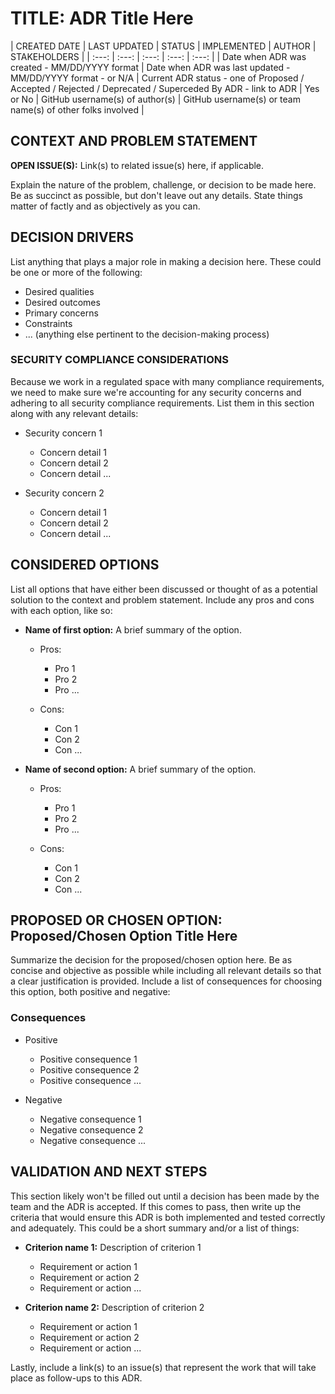 # TITLE:  ADR Title Here


| CREATED DATE | LAST UPDATED | STATUS | IMPLEMENTED | AUTHOR | STAKEHOLDERS |
| :---: | :---: | :---: | :---: | :---: |
| Date when ADR was created - MM/DD/YYYY format | Date when ADR was last updated - MM/DD/YYYY format - or N/A | Current ADR status - one of Proposed / Accepted / Rejected / Deprecated / Superceded By ADR - link to ADR | Yes or No | GitHub username(s) of author(s) | GitHub username(s) or team name(s) of other folks involved |


## CONTEXT AND PROBLEM STATEMENT

**OPEN ISSUE(S):** Link(s) to related issue(s) here, if applicable.

Explain the nature of the problem, challenge, or decision to be made here. Be as
succinct as possible, but don't leave out any details.  State things matter of
factly and as objectively as you can.


## DECISION DRIVERS

List anything that plays a major role in making a decision here.  These could
be one or more of the following:

- Desired qualities
- Desired outcomes
- Primary concerns
- Constraints
- ... (anything else pertinent to the decision-making process)


### SECURITY COMPLIANCE CONSIDERATIONS

Because we work in a regulated space with many compliance requirements, we need
to make sure we're accounting for any security concerns and adhering to all
security compliance requirements.  List them in this section along with any
relevant details:

- Security concern 1
  - Concern detail 1
  - Concern detail 2
  - Concern detail ...

- Security concern 2
  - Concern detail 1
  - Concern detail 2
  - Concern detail ...


## CONSIDERED OPTIONS

List all options that have either been discussed or thought of as a potential
solution to the context and problem statement.  Include any pros and cons with
each option, like so:

- **Name of first option:**  A brief summary of the option.
  - Pros:
    - Pro 1
    - Pro 2
    - Pro ...

  - Cons:
    - Con 1
    - Con 2
    - Con ...

- **Name of second option:**  A brief summary of the option.
  - Pros:
    - Pro 1
    - Pro 2
    - Pro ...

  - Cons:
    - Con 1
    - Con 2
    - Con ...


## PROPOSED OR CHOSEN OPTION:  Proposed/Chosen Option Title Here

Summarize the decision for the proposed/chosen option here.  Be as concise and
objective as possible while including all relevant details so that a clear
justification is provided.  Include a list of consequences for choosing this
option, both positive and negative:


### Consequences

- Positive
  - Positive consequence 1
  - Positive consequence 2
  - Positive consequence ...

- Negative
  - Negative consequence 1
  - Negative consequence 2
  - Negative consequence ...


## VALIDATION AND NEXT STEPS

This section likely won't be filled out until a decision has been made by the
team and the ADR is accepted.  If this comes to pass, then write up the criteria
that would ensure this ADR is both implemented and tested correctly and
adequately.  This could be a short summary and/or a list of things:

- **Criterion name 1:**  Description of criterion 1
  - Requirement or action 1
  - Requirement or action 2
  - Requirement or action ...

- **Criterion name 2:**  Description of criterion 2
  - Requirement or action 1
  - Requirement or action 2
  - Requirement or action ...

Lastly, include a link(s) to an issue(s) that represent the work that will
take place as follow-ups to this ADR.
